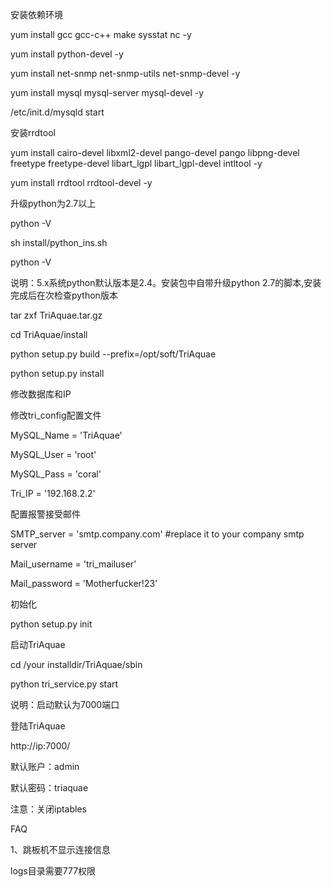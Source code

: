 
安装依赖环境

yum install gcc gcc-c++ make sysstat nc -y

yum install python-devel -y

yum install net-snmp net-snmp-utils net-snmp-devel -y

yum install mysql mysql-server mysql-devel -y

/etc/init.d/mysqld start



安装rrdtool

yum install cairo-devel libxml2-devel pango-devel pango libpng-devel freetype freetype-devel libart_lgpl libart_lgpl-devel intltool -y

yum install rrdtool rrdtool-devel -y



升级python为2.7以上

python -V

sh install/python_ins.sh

python -V

说明：5.x系统python默认版本是2.4。安装包中自带升级python 2.7的脚本,安装完成后在次检查python版本



tar zxf TriAquae.tar.gz

cd TriAquae/install

python setup.py build --prefix=/opt/soft/TriAquae

python setup.py install


修改数据库和IP

修改tri_config配置文件

MySQL_Name = 'TriAquae'

MySQL_User = 'root'

MySQL_Pass = 'coral'

Tri_IP = '192.168.2.2'



配置报警接受邮件

SMTP_server = 'smtp.company.com' #replace it to your company smtp server

Mail_username = 'tri_mailuser'

Mail_password = 'Motherfucker!23'


初始化

python setup.py init



启动TriAquae

cd /your installdir/TriAquae/sbin

python tri_service.py start

说明：启动默认为7000端口



登陆TriAquae

http://ip:7000/

默认账户：admin

默认密码：triaquae

注意：关闭iptables



FAQ

1、跳板机不显示连接信息

logs目录需要777权限

